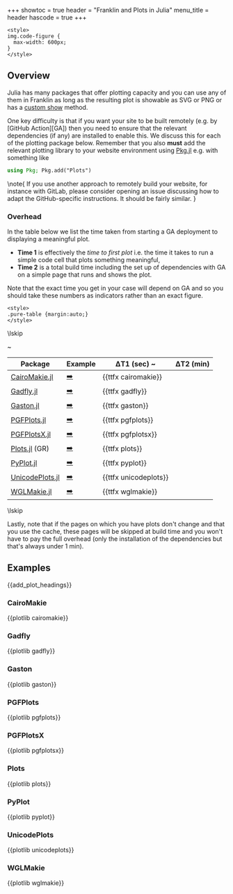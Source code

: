 +++
showtoc = true
header = "Franklin and Plots in Julia"
menu_title = header
hascode = true
+++

~~~
<style>
img.code-figure {
  max-width: 600px;
}
</style>
~~~

## Overview

Julia has many packages that offer plotting capacity and you can use any of them in Franklin as long as the resulting plot is showable as SVG or PNG or has a [custom show](/syntax/code/#custom_show) method.

One key difficulty is that if you want your site to be built remotely (e.g. by [GitHub Action][GA]) then you need to ensure that the relevant dependencies (if any) are installed to enable this.
We discuss this for each of the plotting package below.
Remember that you also **must** add the relevant plotting library to your website environment using [Pkg.jl](https://github.com/JuliaLang/Pkg.jl) e.g. with something like

```julia
using Pkg; Pkg.add("Plots")
```

\note{
  If you use another approach to remotely build your website, for instance with GitLab, please consider opening an issue discussing how to adapt the GitHub-specific instructions. It should be fairly similar.
}

### Overhead

In the table below we list the time taken from starting a GA deployment to displaying a meaningful plot.

* **Time 1** is effectively the _time to first plot_ i.e. the time it takes to run a simple code cell that plots something meaningful,
* **Time 2** is a total build time including the set up of dependencies with GA on a simple page that runs and shows the plot.

Note that the exact time you get in your case will depend on GA and so you should take these numbers as indicators rather than an exact figure.

~~~
<style>
.pure-table {margin:auto;}
</style>
~~~

\lskip

| Package | Example | ΔT1 (sec) ~~~<th>ΔT2 (min)</th>~~~   |
| ---------------- | ------ | --------------- |
| [CairoMakie.jl](https://github.com/JuliaPlots/CairoMakie.jl)     | [➡️](#cairomakie)   | {{ttfx cairomakie}}   |
| [Gadfly.jl](https://github.com/GiovineItalia/Gadfly.jl)          | [➡️](#gadfly)       | {{ttfx gadfly}}       |
| [Gaston.jl](https://github.com/mbaz/Gaston.jl)                   | [➡️](#gaston)       | {{ttfx gaston}}       |
| [PGFPlots.jl](https://github.com/JuliaTeX/PGFPlots.jl)           | [➡️](#pgfplots)     | {{ttfx pgfplots}}     |
| [PGFPlotsX.jl](https://github.com/KristofferC/PGFPlotsX.jl)      | [➡️](#pgfplotsx)    | {{ttfx pgfplotsx}}    |
| [Plots.jl](https://github.com/JuliaPlots/Plots.jl) (GR)  | [➡️](#plots)        | {{ttfx plots}}        |
| [PyPlot.jl](https://github.com/JuliaPy/PyPlot.jl)                | [➡️](#pyplot)       | {{ttfx pyplot}}       |
| [UnicodePlots.jl](https://github.com/JuliaPlots/UnicodePlots.jl) | [➡️](#unicodeplots) | {{ttfx unicodeplots}} |
| [WGLMakie.jl](https://github.com/JuliaPlots/WGLMakie.jl)         | [➡️](#wglmakie)     | {{ttfx wglmakie}}     |

\lskip

Lastly, note that if the pages on which you have plots don't change and that you use the cache, these pages will be skipped at build time and you won't have to pay the full overhead (only the installation of the dependencies but that's always under 1 min).

## Examples

{{add_plot_headings}}

### CairoMakie

{{plotlib cairomakie}}

### Gadfly

{{plotlib gadfly}}

### Gaston

{{plotlib gaston}}

### PGFPlots

{{plotlib pgfplots}}

### PGFPlotsX

{{plotlib pgfplotsx}}

### Plots

{{plotlib plots}}

### PyPlot

{{plotlib pyplot}}

### UnicodePlots

{{plotlib unicodeplots}}

### WGLMakie

{{plotlib wglmakie}}


